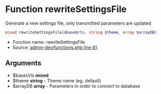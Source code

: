 Function rewriteSettingsFile
===========================

Generate a new settings file, only transmitted parameters are updated



```php
mixed rewriteSettingsFile($baseUrls, string $theme, array $arrayDB)
```

* Function name: rewriteSettingsFile
* Source: [admin-dev/functions.php line 81](https://github.com/PrestaShop/PrestaShop/blob/1.5.4.1/admin-dev/functions.php#L81).

Arguments
---------

* $baseUrls **mixed**
* $theme **string** - Theme name (eg. default)
* $arrayDB **array** - Parameters in order to connect to database

